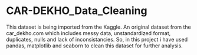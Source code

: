 # CAR-DEKHO_Data_Cleaning
This dataset is being imported from the Kaggle. An original dataset from the car_dekho.com which includes messy data, unstandardized format, duplicates, nulls and lack of inconsistancies. So, in this project i have used pandas, matplotlib and seaborn to clean this dataset for further analysis.

